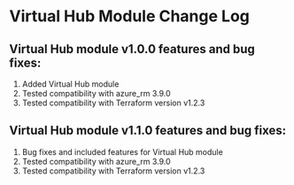 # Virtual Hub Module Change Log

## Virtual Hub module v1.0.0 features and bug fixes:

1. Added Virtual Hub module 
2. Tested compatibility with azure_rm 3.9.0
3. Tested compatibility with Terraform version  v1.2.3

## Virtual Hub module v1.1.0 features and bug fixes:

1. Bug fixes and included features for Virtual Hub module
2. Tested compatibility with azure_rm 3.9.0
3. Tested compatibility with Terraform version  v1.2.3